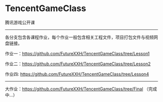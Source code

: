 # TencentGameClass
腾讯游戏公开课

-------
各分支包含各课程作业，每个作业一般包含相关工程文件，项目打包文件与视频网盘链接。


作业一：https://github.com/FutureXXH/TencentGameClass/tree/Lesson1

作业二：https://github.com/FutureXXH/TencentGameClass/tree/Lesson2

作业四: https://github.com/FutureXXH/TencentGameClass/tree/Lesson4

-------

大作业：https://github.com/FutureXXH/TencentGameClass/tree/Final （完成中...）
